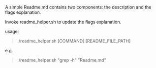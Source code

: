 A simple Readme.md contains two components: the description and the flags explanation. 

Invoke readme_helper.sh to update the flags explanation.

usage:
> ./readme_helper.sh [COMMAND] [README_FILE_PATH]

e.g.
> ./readme_helper.sh "grep -h" "Readme.md"
